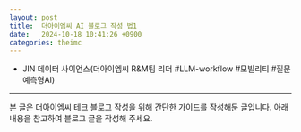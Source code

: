 ```yaml
---
layout: post
title:  더아이엠씨 AI 블로그 작성 법1
date:   2024-10-18 10:41:26 +0900
categories: theimc 
---
```

- JIN 데이터 사이언스(더아이엠씨 R&M팀 리더 #LLM-workflow #모빌리티 #질문예측형AI)
---
본 글은 더아이엠씨 테크 블로그 작성을 위해 간단한 가이드를 작성해둔 글입니다. 아래 내용을 참고하여 블로그 글을 작성해 주세요.


